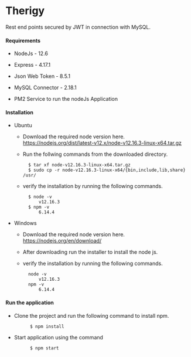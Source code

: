 # Therigy

Rest end points secured by JWT in connection with MySQL.

#### Requirements

- NodeJs - 12.6

- Express - 4.17.1

- Json Web Token - 8.5.1

- MySQL Connector - 2.18.1

- PM2 Service to run the nodeJs Application

#### Installation

- Ubuntu
	- Download the required node version here.
https://nodejs.org/dist/latest-v12.x/node-v12.16.3-linux-x64.tar.gz

	- Run the follwing commands from the downloaded directory.

			$ tar xf node-v12.16.3-linux-x64.tar.gz
			$ sudo cp -r node-v12.16.3-linux-x64/{bin,include,lib,share} /usr/

	- verify the installation by running the following commands.

			$ node -v
				v12.16.3
			$ npm -v
				6.14.4

- Windows
	- Download the required node version here.
https://nodejs.org/en/download/

	- After downloading run the installer to install the node js.

	- verify the installation by running the following commands.

			node -v
				v12.16.3
			npm -v
				6.14.4

#### Run the application

- Clone the project and run the following command to install npm.

			$ npm install

- Start application using the command

			$ npm start






